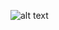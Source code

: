 ![alt text](https://cappta.visualstudio.com/_apis/public/build/definitions/2b88126c-b83c-484a-aa52-b11f1e2b2256/6/badge)
